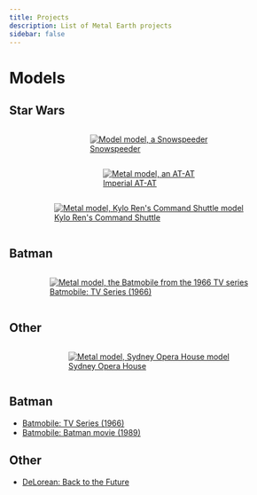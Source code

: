 ```yaml
---
title: Projects
description: List of Metal Earth projects
sidebar: false
---
```


# Models

## Star Wars

<div class="images">
    <a href="/models/snowspeeder">
        <figure>
            <img src="/images/snowspeeder/entry.webp" alt="Model model, a Snowspeeder"/>
            <figcaption>Snowspeeder</figcaption>
        </figure>
    </a>
    <a href="/models/at-at">
        <figure>
            <img src="/images/at-at/entry.webp" alt="Metal model, an AT-AT"/>
            <figcaption>Imperial AT-AT</figcaption>
        </figure>
    </a>
    <a href="/models/kylo-ren-command-shuttle">
        <figure>
            <img src="/images/kylo-shuttle/entry.webp" alt="Metal model, Kylo Ren's Command Shuttle model"/>
            <figcaption>Kylo Ren's Command Shuttle</figcaption>
        </figure>
    </a>
</div>

## Batman

<div class="images">
    <a href="/models/batmobile-tv-series">
        <figure>
            <img src="/images/batmobile-tv/entry.webp" alt="Metal model, the Batmobile from the 1966 TV series"/>
            <figcaption>Batmobile: TV Series (1966)</figcaption>
        </figure>
    </a>
</div>

## Other

<div class="images">
    <a href="/models/sydney-opera-house">
        <figure>
            <img src="/images/sydney-opera-house/entry.webp" alt="Metal model, Sydney Opera House model"/>
            <figcaption>Sydney Opera House</figcaption>
        </figure>
    </a>
</div>

<style lang="scss">
    .images {
        margin: 1rem;
        display: flex;
        flex-wrap: wrap;
        justify-content: space-around;

        figure {
            transition: 100ms linear;

            img {
                filter: grayscale(1);
            }

            &:hover {
                transform: perspective(100px) translateZ(3px) rotateZ(-1deg);
                filter: drop-shadow(10px 10px 20px black);

                img {
                    filter: none;
                }
            }
        }
    }
</style>

## Batman

- [Batmobile: TV Series (1966)](./batman/batmobile-tv-series/)
- [Batmobile: Batman movie (1989)](./batman/batmobile-batman-movie/)

## Other

- [DeLorean: Back to the Future](./other/back-to-the-future-delorean/)
